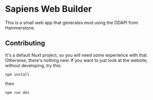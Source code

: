 # Sapiens Web Builder
This is a small web app that generates mod using the DDAPI from Hammerstone. 

## Contributing
It's a default Nuxt project, so you will need some experience with that. Otherwise, there's nothing new. If you want to just look at the website, without developing, try this:
```
npm install
```

then

```
npm run dev
```